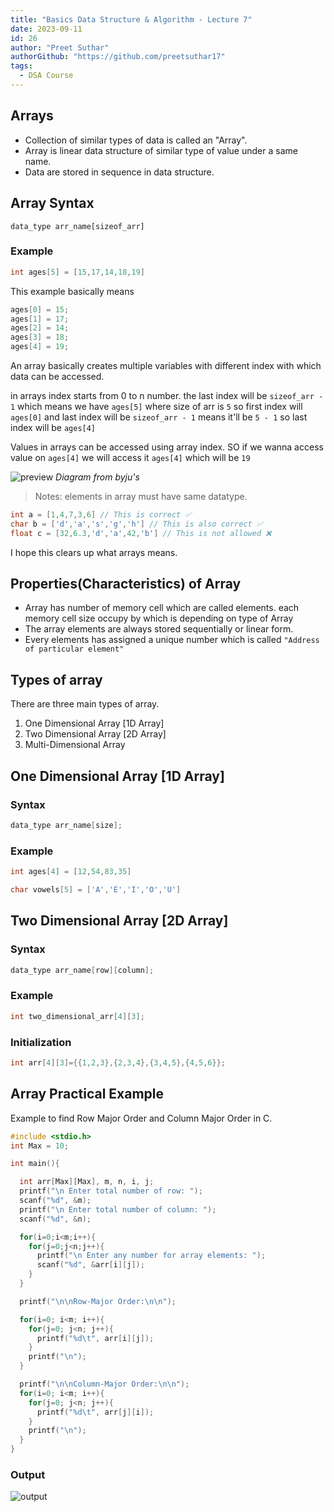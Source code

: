 ```yaml
---
title: "Basics Data Structure & Algorithm - Lecture 7"
date: 2023-09-11
id: 26
author: "Preet Suthar"
authorGithub: "https://github.com/preetsuthar17"
tags:
  - DSA Course
---
```


## Arrays

- Collection of similar types of data is called an "Array".
- Array is linear data structure of similar type of value under a same name.
- Data are stored in sequence in data structure.

## Array Syntax

```
data_type arr_name[sizeof_arr]
```

### Example

```c
int ages[5] = [15,17,14,18,19]
```

This example basically means

```c
ages[0] = 15;
ages[1] = 17;
ages[2] = 14;
ages[3] = 18;
ages[4] = 19;
```

An array basically creates multiple variables with different index with which data can be accessed.

in arrays index starts from 0 to n number.
the last index will be `sizeof_arr - 1` which means we have `ages[5]` where size of arr is `5` so first index will `ages[0]` and last index will be `sizeof_arr - 1` means it'll be `5 - 1` so last index will be `ages[4]`

Values in arrays can be accessed using array index. SO if we wanna access value on `ages[4]` we will access it `ages[4]` which will be `19`

![preview](https://i.imgur.com/CYbjPpj.png)
_Diagram from byju's_

> Notes: elements in array must have same datatype.

```c
int a = [1,4,7,3,6] // This is correct ✅
char b = ['d','a','s','g','h'] // This is also correct ✅
float c = [32,6.3,'d','a',42,'b'] // This is not allowed ❌
```

I hope this clears up what arrays means.

## Properties(Characteristics) of Array

- Array has number of memory cell which are called elements. each memory cell size occupy by which is depending on type of Array
- The array elements are always stored sequentially or linear form.
- Every elements has assigned a unique number which is called `"Address of particular element"`

## Types of array

There are three main types of array.

1. One Dimensional Array [1D Array]
2. Two Dimensional Array [2D Array]
3. Multi-Dimensional Array

## One Dimensional Array [1D Array]

### Syntax

```c
data_type arr_name[size];
```

### Example

```c
int ages[4] = [12,54,83,35]
```

```c
char vowels[5] = ['A','E','I','O','U']
```

## Two Dimensional Array [2D Array]

### Syntax

```c
data_type arr_name[row][column];
```

### Example

```c
int two_dimensional_arr[4][3];
```

### Initialization

```c
int arr[4][3]={{1,2,3},{2,3,4},{3,4,5},{4,5,6}};
```

## Array Practical Example

Example to find Row Major Order and Column Major Order in C.

```c
#include <stdio.h>
int Max = 10;

int main(){

  int arr[Max][Max], m, n, i, j;
  printf("\n Enter total number of row: ");
  scanf("%d", &m);
  printf("\n Enter total number of column: ");
  scanf("%d", &n);

  for(i=0;i<m;i++){
    for(j=0;j<n;j++){
      printf("\n Enter any number for array elements: ");
      scanf("%d", &arr[i][j]);
    }
  }

  printf("\n\nRow-Major Order:\n\n");

  for(i=0; i<m; i++){
    for(j=0; j<n; j++){
      printf("%d\t", arr[i][j]);
    }
    printf("\n");
  }

  printf("\n\nColumn-Major Order:\n\n");
  for(i=0; i<m; i++){
    for(j=0; j<n; j++){
      printf("%d\t", arr[j][i]);
    }
    printf("\n");
  }
}
```

### Output

![output](https://i.imgur.com/C78mFcp.png)